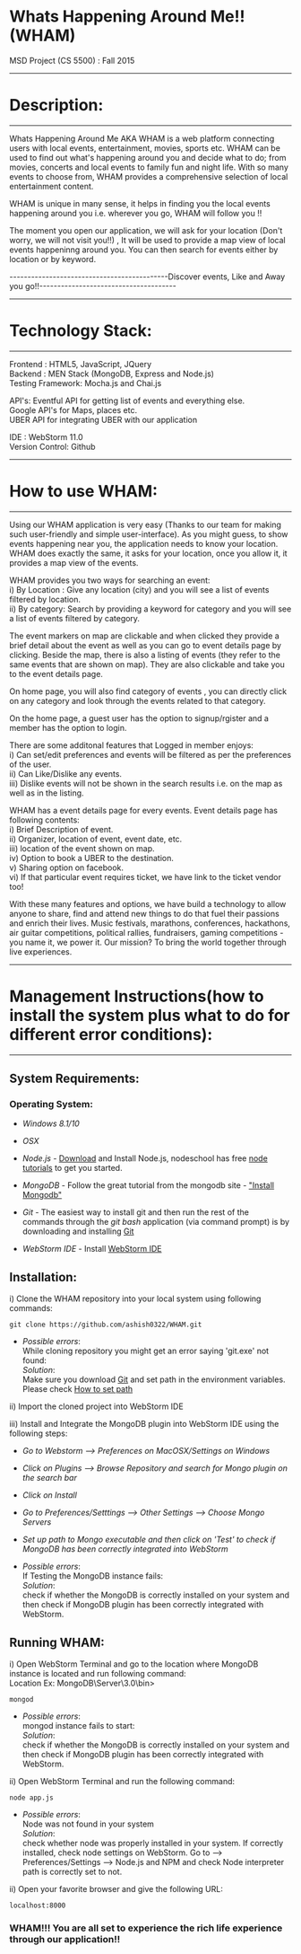 # Whats Happening Around Me!! (WHAM)
MSD Project (CS 5500) : Fall 2015


*****************************************************************************************************************************
# Description:
*****************************************************************************************************************************
Whats Happening Around Me AKA WHAM is a web platform connecting users with local events, entertainment, movies, sports etc. WHAM can be used to find out what's happening around you and decide what to do; from movies, concerts and local events to family fun and night life. With so many events to choose from, WHAM provides a comprehensive selection of local entertainment content. 

WHAM is unique in many sense, it helps in finding you the local events happening around you i.e. wherever you go, WHAM will follow you !! 

The moment you open our application, we will ask for your location (Don't worry, we will not visit you!!) , It will be used to provide a map view of local events happeninng around you. You can then search for events either by location or by keyword.

--------------------------------------------Discover events, Like and Away you go!!--------------------------------------

*****************************************************************************************************************************
# Technology Stack:
*****************************************************************************************************************************
Frontend : HTML5, JavaScript, JQuery<br/>
Backend : MEN Stack (MongoDB, Express and Node.js)<br/>
Testing Framework: Mocha.js and Chai.js<br/>

API's:
Eventful API for getting list of events and everything else.<br/>
Google API's for Maps, places etc.<br/>
UBER API for integrating UBER with our application<br/>

IDE : WebStorm 11.0<br/>
Version Control: Github<br/> 

*****************************************************************************************************************************
# How to use WHAM:
*****************************************************************************************************************************
Using our WHAM application is very easy (Thanks to our team for making such user-friendly and simple user-interface). As you might guess, to show events happening near you, the application needs to know your location. WHAM does exactly the same, it asks for your location, once you allow it, it provides a map view of the events. 

WHAM provides you two ways for searching an event:<br/>
i) By Location : Give any location (city) and you will see a list of events filtered by location.<br/>
ii) By category: Search by providing a keyword for category and you will see a list of events filtered by category.<br/>

The event markers on map are clickable and when clicked they provide a brief detail about the event as well as you can go to event details page by clicking. Beside the map, there is also a listing of events (they refer to the same events that are shown on map). They are also clickable and take you to the event details page.

On home page, you will also find category of events , you can directly click on any category and look through the events related to that category. 

On the home page, a guest user has the option to signup/rgister and a member has the option to login. 

There are some additonal features that Logged in member enjoys:<br/>
i) Can set/edit preferences and events will be filtered as per the preferences of the user. <br/>
ii) Can Like/Dislike any events.<br/>
iii)  Dislike events will not be shown in the search results i.e. on the map as well as in the listing.<br/>

WHAM has a event details page for every events. Event details page has following contents:<br/>
i) Brief Description of event.<br/>
ii) Organizer, location of event, event date, etc.<br/>
iii) location of the event shown on map.<br/>
iv) Option to book a UBER to the destination.<br/>
v) Sharing option on facebook.<br/>
vi) If that particular event requires ticket, we have link to the ticket vendor too!<br/>

With these many features and options, we have build a technology to allow anyone to share, find and attend new things to do that fuel their passions and enrich their lives. Music festivals, marathons, conferences, hackathons, air guitar competitions, political rallies, fundraisers, gaming competitions - you name it, we power it. Our mission? To bring the world together through live experiences.

*****************************************************************************************************************************
# Management Instructions(how to install the system plus what to do for different error conditions):
*****************************************************************************************************************************
## System Requirements:<br/>

### Operating System:<br/>
* *Windows 8.1/10*<br/>
* *OSX*<br/>

* *Node.js* - <a href="http://nodejs.org">Download</a> and Install Node.js, nodeschool has free <a href="http://nodeschool.io/#workshoppers">node tutorials</a> to get you started.
* *MongoDB* - Follow the great tutorial from the mongodb site - <a href="https://docs.mongodb.org">"Install Mongodb"</a>
* *Git* - The easiest way to install git and then run the rest of the commands through the *git bash* application (via command prompt) is by downloading and installing <a href="http://git-scm.com/download">Git</a>
* *WebStorm IDE* - Install <a href="https://www.jetbrains.com/webstorm/download/">WebStorm IDE</a>
 

## Installation: <br/>

i) Clone the WHAM repository into your local system using following commands:<br/>
```
git clone https://github.com/ashish0322/WHAM.git
```
* *Possible errors*:<br/>
While cloning repository you might get an error saying 'git.exe' not found:<br/>
*Solution*:<br/>Make sure you download <a href="http://git-scm.com/download">Git</a> and set path in the environment variables. Please check <a href="http://windowsitpro.com/systems-management/how-can-i-add-new-folder-my-system-path ">How to set path</a>

ii) Import the cloned project into WebStorm IDE<br/>

iii) Install and Integrate the MongoDB plugin into WebStorm IDE using the following steps:<br/>
* *Go to Webstorm --> Preferences on MacOSX/Settings on Windows*
* *Click on Plugins --> Browse Repository and search for Mongo plugin on the search bar*
* *Click on Install*
* *Go to Preferences/Setttings --> Other Settings --> Choose Mongo Servers*
* *Set up path to Mongo executable and then click on 'Test' to check if MongoDB has been correctly integrated into WebStorm*

* *Possible errors*:<br/>
If Testing the MongoDB instance fails:<br/>
*Solution*:<br/>check if whether the MongoDB is correctly installed on your system and then check if MongoDB plugin has been correctly integrated with WebStorm.

## Running WHAM:<br/>

i) Open WebStorm Terminal and go to the location where MongoDB instance is located and run following command:<br/>
Location Ex: MongoDB\Server\3.0\bin><br/>
```
mongod
```
* *Possible errors*:<br/>
mongod instance fails to start:<br/>
*Solution*:<br/>check if whether the MongoDB is correctly installed on your system and then check if MongoDB plugin has been correctly integrated with WebStorm.<br/>

ii) Open WebStorm Terminal and run the following command:
```
node app.js
```
* *Possible errors*:<br/>
Node was not found in your system<br/>
*Solution*:<br/> check whether node was properly installed in your system. If correctly installed, check node settings on WebStorm. Go to --> Preferences/Settings --> Node.js and NPM and check Node interpreter path is correctly set to not.<br/>

ii) Open your favorite browser and give the following URL:
```
localhost:8000
```

### WHAM!!! You are all set to experience the rich life experience through our application!!
